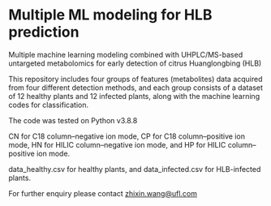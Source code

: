 # Multiple ML modeling for HLB prediction

Multiple machine learning modeling combined with UHPLC/MS-based untargeted metabolomics for early detection of citrus Huanglongbing (HLB) 

This repository includes four groups of features (metabolites) data acquired from four different detection methods, and each group consists of a dataset of 12 healthy plants and 12 infected plants, along with the machine learning codes for classification.

The code was tested on Python v3.8.8

CN for C18 column–negative ion mode, CP for C18 column–positive ion mode, HN for HILIC column–negative ion mode, and HP for HILIC column–positive ion mode.

data_healthy.csv for healthy plants, and data_infected.csv for HLB-infected plants.

For further enquiry please contact zhixin.wang@ufl.com
